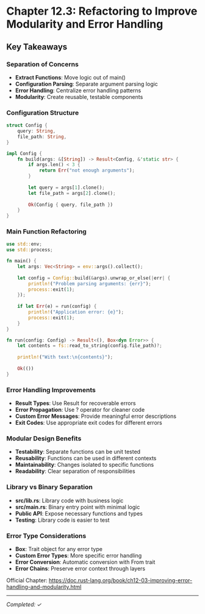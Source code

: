 # Chapter 12.3: Refactoring to Improve Modularity and Error Handling

## Key Takeaways

### Separation of Concerns
- **Extract Functions**: Move logic out of main()
- **Configuration Parsing**: Separate argument parsing logic
- **Error Handling**: Centralize error handling patterns
- **Modularity**: Create reusable, testable components

### Configuration Structure
```rust
struct Config {
    query: String,
    file_path: String,
}

impl Config {
    fn build(args: &[String]) -> Result<Config, &'static str> {
        if args.len() < 3 {
            return Err("not enough arguments");
        }
        
        let query = args[1].clone();
        let file_path = args[2].clone();
        
        Ok(Config { query, file_path })
    }
}
```

### Main Function Refactoring
```rust
use std::env;
use std::process;

fn main() {
    let args: Vec<String> = env::args().collect();
    
    let config = Config::build(&args).unwrap_or_else(|err| {
        println!("Problem parsing arguments: {err}");
        process::exit(1);
    });
    
    if let Err(e) = run(config) {
        println!("Application error: {e}");
        process::exit(1);
    }
}

fn run(config: Config) -> Result<(), Box<dyn Error>> {
    let contents = fs::read_to_string(config.file_path)?;
    
    println!("With text:\n{contents}");
    
    Ok(())
}
```

### Error Handling Improvements
- **Result Types**: Use Result for recoverable errors
- **Error Propagation**: Use ? operator for cleaner code
- **Custom Error Messages**: Provide meaningful error descriptions
- **Exit Codes**: Use appropriate exit codes for different errors

### Modular Design Benefits
- **Testability**: Separate functions can be unit tested
- **Reusability**: Functions can be used in different contexts
- **Maintainability**: Changes isolated to specific functions
- **Readability**: Clear separation of responsibilities

### Library vs Binary Separation
- **src/lib.rs**: Library code with business logic
- **src/main.rs**: Binary entry point with minimal logic
- **Public API**: Expose necessary functions and types
- **Testing**: Library code is easier to test

### Error Type Considerations
- **Box<dyn Error>**: Trait object for any error type
- **Custom Error Types**: More specific error handling
- **Error Conversion**: Automatic conversion with From trait
- **Error Chains**: Preserve error context through layers

Official Chapter: https://doc.rust-lang.org/book/ch12-03-improving-error-handling-and-modularity.html

---
*Completed: ✓*